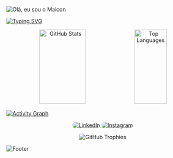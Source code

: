 <!-- Header -->
![Olá, eu sou o Maicon](https://capsule-render.vercel.app/api?type=waving&color=00bfbf&height=120&section=header)

<!-- Typing effect -->
[![Typing SVG](https://readme-typing-svg.herokuapp.com/?color=00bfbf&size=35&center=true&vCenter=true&width=1000&lines=HELLO,+my+name+is+Maicon+Justo+Fernandes;I+am+from+Cachoeirinha,+RS;I+study+analysis+and+systems+development+at+Unisinos;Be+Welcome!+:%29)](https://git.io/typing-svg)

<div align="center">
  <!-- GitHub stats -->
  <img src="https://github-readme-stats.vercel.app/api?username=MaiconJustoFernandes&show_icons=true&count_private=true&hide_border=true&title_color=00bfbf&icon_color=00bfbf&text_color=c9d1d9&bg_color=0d1117" alt="GitHub Stats" width="49%" height="195px" />
  <img src="https://github-readme-stats.vercel.app/api/top-langs/?username=MaiconJustoFernandes&layout=compact&hide_border=true&title_color=00bfbf&text_color=00bfbf&bg_color=0d1117" alt="Top Languages" width="41%" height="195px" />
</div>

[![Activity Graph](https://github-readme-activity-graph.vercel.app/graph?username=MaiconJustoFernandes&bg_color=000000&color=15e5a6&line=07e9a5&point=0a855c&area=true&hide_border=true)](https://github.com/ashutosh00710/github-readme-activity-graph)

<div align="center">
  <a href="https://www.linkedin.com/in/MaiconJustoFernandes/" target="_blank">
    <img src="https://img.shields.io/badge/-LinkedIn-0D1117?style=for-the-badge&logo=linkedin&logoColor=blue" alt="LinkedIn" style="border-radius:30px;" />
  </a>
  <a href="https://www.instagram.com/MaiconJustoFernandes/" target="_blank">
    <img src="https://img.shields.io/badge/-Instagram-%23E4405F?style=for-the-badge&logo=instagram&logoColor=white" alt="Instagram" style="border-radius:30px;" />
  </a>
</div>

<p align="center">
  <img src="https://github-profile-trophy.vercel.app/?username=MaiconJustoFernandes&theme=dracula&row=2&no-bg=true&column=3&margin-w=15&margin-h=15" alt="GitHub Trophies" />
</p>

<!-- Footer -->
![Footer](https://capsule-render.vercel.app/api?type=waving&color=00bfbf&height=120&section=footer)
